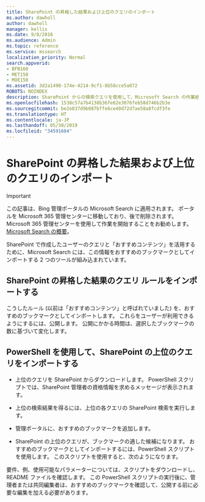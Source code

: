 ```yaml
---
title: SharePoint の昇格した結果および上位のクエリのインポート
ms.author: dawholl
author: dawholl
manager: kellis
ms.date: 9/8/2018
ms.audience: Admin
ms.topic: reference
ms.service: mssearch
localization_priority: Normal
search.appverid:
- BFB160
- MET150
- MOE150
ms.assetid: 3d2a1498-174e-4214-9cf1-8b58cce5a872
ROBOTS: NOINDEX
description: SharePoint からの検索クエリを使用して、Microsoft Search の作業結果を作成します
ms.openlocfilehash: 1538c57a7b4138b36fe62e3076feb58d746b2b3e
ms.sourcegitcommit: be2e837d9b087bffe6ce40d72d7ae58a8fcdf3fe
ms.translationtype: HT
ms.contentlocale: ja-JP
ms.lasthandoff: 05/30/2019
ms.locfileid: "34591604"
---
```

# <a name="import-sharepoint-promoted-results-and-top-queries"></a>SharePoint の昇格した結果および上位のクエリのインポート

> [!IMPORTANT]
> この記事は、Bing 管理ポータルの Microsoft Search に適用されます。 ポータルを Microsoft 365 管理センターに移動しており、後で削除されます。 Microsoft 365 管理センターを使用して作業を開始することをお勧めします。 [Microsoft Search の概要](overview-microsoft-search.md)。
    
SharePoint で作成したユーザーのクエリと「おすすめコンテンツ」を活用するために、Microsoft Search には、この情報をおすすめのブックマークとしてインポートする 2 つのツールが組み込まれています。 
  
## <a name="import-sharepoint-promoted-result-query-rules"></a>SharePoint の昇格した結果のクエリ ルールをインポートする

こうしたルール (以前は「おすすめコンテンツ」と呼ばれていました) を、おすすめのブックマークとしてインポートします。 これらをユーザーが利用できるようにするには、公開します。 公開にかかる時間は、選択したブックマークの数に基づいて変化します。
  
## <a name="import-top-sharepoint-queries-using-powershell"></a>PowerShell を使用して、SharePoint の上位のクエリをインポートする

- 上位のクエリを SharePoint からダウンロードします。 PowerShell スクリプトでは、SharePoint 管理者の資格情報を求めるメッセージが表示されます。
    
- 上位の検索結果を得るには、上位の各クエリの SharePoint 検索を実行します。
    
- 管理ポータルに、おすすめのブックマークを追加します。
    
- SharePoint の上位のクエリが、ブックマークの適した候補になります。 おすすめのブックマークとしてインポートするには、PowerShell スクリプトを使用します。 このスクリプトを使用すると、次のようになります。
    
要件、例、使用可能なパラメーターについては、スクリプトをダウンロードし、README ファイルを確認します。 この PowerShell スクリプトの実行後に、管理者または共同編集者は、おすすめのブックマークを確認して、公開する前に必要な編集を加える必要があります。

  


